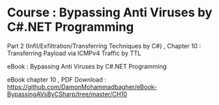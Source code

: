 # Course : Bypassing Anti Viruses by C#.NET Programming

Part 2 (Infil/Exfiltration/Transferring Techniques by C#)  , Chapter 10 : Transferring Payload via ICMPv4 Traffic by TTL

eBook : Bypassing Anti Viruses by C#.NET Programming

eBook chapter 10 , PDF Download : https://github.com/DamonMohammadbagher/eBook-BypassingAVsByCSharp/tree/master/CH10
